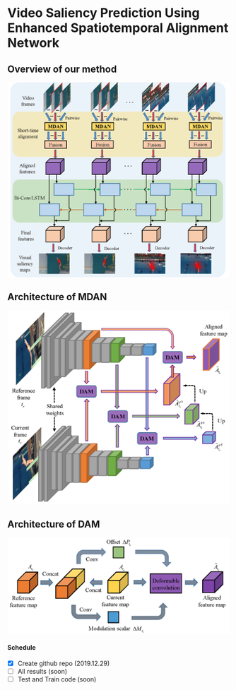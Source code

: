 # Video Saliency Prediction Using Enhanced Spatiotemporal Alignment Network

## Overview of our method
![](https://github.com/cj4L/ESAN-VSP/raw/master/pic/network.png)

## Architecture of MDAN
![](https://github.com/cj4L/ESAN-VSP/raw/master/pic/MDAN.png)

## Architecture of DAM
![](https://github.com/cj4L/ESAN-VSP/raw/master/pic/DAM.png)

#### Schedule
- [x] Create github repo (2019.12.29)
- [ ] All results (soon)
- [ ] Test and Train code (soon)

